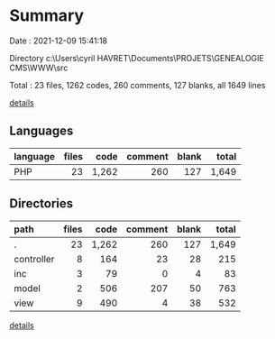 # Summary

Date : 2021-12-09 15:41:18

Directory c:\Users\cyril HAVRET\Documents\PROJETS\GENEALOGIE CMS\WWW\src

Total : 23 files,  1262 codes, 260 comments, 127 blanks, all 1649 lines

[details](details.md)

## Languages
| language | files | code | comment | blank | total |
| :--- | ---: | ---: | ---: | ---: | ---: |
| PHP | 23 | 1,262 | 260 | 127 | 1,649 |

## Directories
| path | files | code | comment | blank | total |
| :--- | ---: | ---: | ---: | ---: | ---: |
| . | 23 | 1,262 | 260 | 127 | 1,649 |
| controller | 8 | 164 | 23 | 28 | 215 |
| inc | 3 | 79 | 0 | 4 | 83 |
| model | 2 | 506 | 207 | 50 | 763 |
| view | 9 | 490 | 4 | 38 | 532 |

[details](details.md)